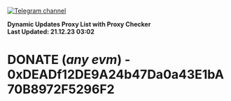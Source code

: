 [![Telegram channel](https://img.shields.io/endpoint?url=https://runkit.io/damiankrawczyk/telegram-badge/branches/master?url=https://t.me/n4z4v0d)](https://t.me/n4z4v0d) 

**Dynamic Updates Proxy List with Proxy Checker**  
**Last Updated: 21.12.23 03:02**

# DONATE (_any evm_) - 0xDEADf12DE9A24b47Da0a43E1bA70B8972F5296F2
